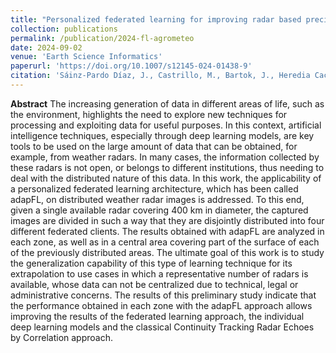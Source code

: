 ```yaml
---
title: "Personalized federated learning for improving radar based precipitation nowcasting on heterogeneous areas"
collection: publications
permalink: /publication/2024-fl-agrometeo
date: 2024-09-02
venue: 'Earth Science Informatics'
paperurl: 'https://doi.org/10.1007/s12145-024-01438-9'
citation: 'Sáinz-Pardo Díaz, J., Castrillo, M., Bartok, J., Heredia Cachá, I., Malkin Ondík, I., Martynovskyi, I., Alibabaei, K., Berberi, L., Kozlov, V. & López García, Á. (2024). Personalized federated learning for improving radar based precipitation nowcasting on heterogeneous areas. Earth Sci Inform (2024). https://doi.org/10.1007/s12145-024-01438-9'
---
```


**Abstract**
The increasing generation of data in different areas of life, such as the environment, highlights the need to explore new techniques for processing and exploiting data for useful purposes. In this context, artificial intelligence techniques, especially through deep learning models, are key tools to be used on the large amount of data that can be obtained, for example, from weather radars. In many cases, the information collected by these radars is not open, or belongs to different institutions, thus needing to deal with the distributed nature of this data. In this work, the applicability of a personalized federated learning architecture, which has been called adapFL, on distributed weather radar images is addressed. To this end, given a single available radar covering 400 km in diameter, the captured images are divided in such a way that they are disjointly distributed into four different federated clients. The results obtained with adapFL are analyzed in each zone, as well as in a central area covering part of the surface of each of the previously distributed areas. The ultimate goal of this work is to study the generalization capability of this type of learning technique for its extrapolation to use cases in which a representative number of radars is available, whose data can not be centralized due to technical, legal or administrative concerns. The results of this preliminary study indicate that the performance obtained in each zone with the adapFL approach allows improving the results of the federated learning approach, the individual deep learning models and the classical Continuity Tracking Radar Echoes by Correlation approach.
